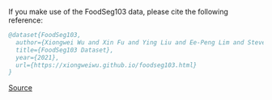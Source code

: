If you make use of the FoodSeg103 data, please cite the following reference:

``` bibtex 
@dataset{FoodSeg103,
  author={Xiongwei Wu and Xin Fu and Ying Liu and Ee-Peng Lim and Steven C.H. Hoi and Qianru Sun},
  title={FoodSeg103 Dataset},
  year={2021},
  url={https://xiongweiwu.github.io/foodseg103.html}
}
```

[Source](https://xiongweiwu.github.io/foodseg103.html)